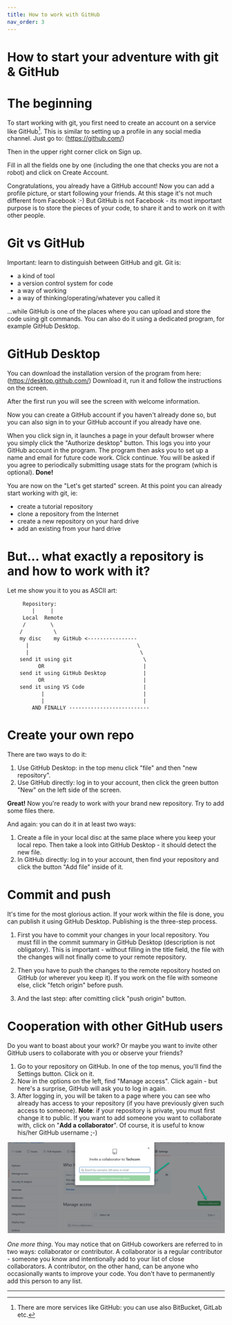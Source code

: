 ```yaml
---
title: How to work with GitHub
nav_order: 3
---
```


How to start your adventure with git & GitHub
======
# The beginning

To start working with git, you first need to create an account on a service like GitHub[^1]. This is similar to setting up a profile in any social media channel. Just go to:
(https://github.com/)

Then in the upper right corner click on Sign up. 

Fill in all the fields one by one (including the one that checks you are not a robot) and click on Create Account.

Congratulations, you already have a GitHub account! Now you can add a profile picture, or start following your friends. At this stage it's not much different from Facebook :-) But GitHub is not Facebook - its most important purpose is to store the pieces of your code, to share it and to work on it with other people.

# Git vs GitHub

Important: learn to distinguish between GitHub and git. Git is: 

* a kind of tool
* a version control system for code
* a way of working
* a way of thinking/operating/whatever you called it

...while GitHub is one of the places where you can upload and store the code using git commands. You can also do it using a dedicated program, for example GitHub Desktop.

# GitHub Desktop

You can download the installation version of the program from here:
(https://desktop.github.com/)
Download it, run it and follow the instructions on the screen. 

After the first run you will see the screen with welcome information. 

Now you can create a GitHub account if you haven't already done so, but you can also sign in to your GitHub account if you already have one.

When you click sign in, it launches a page in your default browser where you simply click the "Authorize desktop" button. This logs you into your GitHub account in the program. The program then asks you to set up a name and email for future code work. Click continue. You will be asked if you agree to periodically submitting usage stats for the program (which is optional). **Done!**

You are now on the "Let's get started" screen. At this point you can already start working with git, ie:

* create a tutorial repository
* clone a repository from the Internet
* create a new repository on your hard drive
* add an existing from your hard drive

# But... what exactly a repository is and how to work with it?

Let me show you it to you as ASCII art:

```
     Repository:
        |     |
     Local  Remote
     /        \
    /          \
    my disc    my GitHub <----------------
      |                                   \
      |                                    \ 
    send it using git                       \
          OR                                |
    send it using GitHub Desktop            |
          OR                                |
    send it using VS Code                   |
           |                                |
           |                                | 
    	AND FINALLY --------------------------	
```

# Create your own repo

There are two ways to do it:

1. Use GitHub Desktop: in the top menu click "file" and then "new repository".
2. Use GitHub directly: log in to your account, then click the green button "New" on the left side of the screen.

**Great!** Now you're ready to work with your brand new repository. Try to add some files there. 

And again: you can do it in at least two ways:

1. Create a file in your local disc at the same place where you keep your local repo. Then take a look into GitHub Desktop - it should detect the new file.   
2. In GitHub directly: log in to your account, then find your repository and click the button "Add file" inside of it. 

# Commit and push

It's time for the most glorious action.
If your work within the file is done, you can publish it using GitHub Desktop. Publishing is the three-step process.

1. First you have to commit your changes in your local repository. You must fill in the commit summary in GitHub Desktop (description is not obligatory). This is important - without filling in the title field, the file with the changes will not finally come to your remote repository. 

2. Then you have to push the changes to the remote repository hosted on GitHub (or wherever you keep it). If you work on the file with someone else, click "fetch origin" before push.

3. And the last step: after comitting click "push origin" button. 

# Cooperation with other GitHub users

Do you want to boast about your work? Or maybe you want to invite other GitHub users to collaborate with you or observe your friends?

1. Go to your repository on GitHub. In one of the top menus, you'll find the Settings button. Click on it. 
2. Now in the options on the left, find "Manage access". Click again - but here's a surprise, GitHub will ask you to log in again. 
3. After logging in, you will be taken to a page where you can see who already has access to your repository (if you have previously given such access to someone). **Note**: if your repository is private, you must first change it to public. If you want to add someone you want to collaborate with, click on "**Add a collaborator**". Of course, it is useful to know his/her GitHub username ;-)

![See how it looks](screen.jpg)

*One more thing*. You may notice that on GitHub coworkers are referred to in two ways: collaborator or contributor. A collaborator is a regular contributor - someone you know and intentionally add to your list of close collaborators. A contributor, on the other hand, can be anyone who occasionally wants to improve your code. You don't have to permanently add this person to any list. 

------


[^1]: There are more services like GitHub: you can use also BitBucket, GitLab etc.